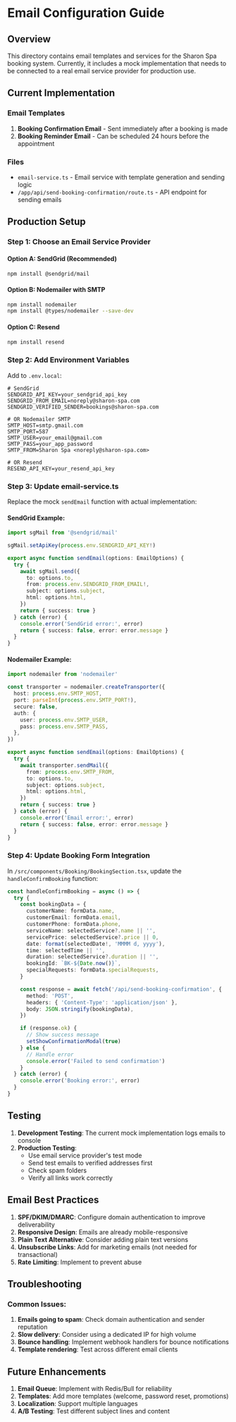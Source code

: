 # Email Configuration Guide

## Overview

This directory contains email templates and services for the Sharon Spa booking system. Currently, it includes a mock implementation that needs to be connected to a real email service provider for production use.

## Current Implementation

### Email Templates

1. **Booking Confirmation Email** - Sent immediately after a booking is made
2. **Booking Reminder Email** - Can be scheduled 24 hours before the appointment

### Files

- `email-service.ts` - Email service with template generation and sending logic
- `/app/api/send-booking-confirmation/route.ts` - API endpoint for sending emails

## Production Setup

### Step 1: Choose an Email Service Provider

#### Option A: SendGrid (Recommended)

```bash
npm install @sendgrid/mail
```

#### Option B: Nodemailer with SMTP

```bash
npm install nodemailer
npm install @types/nodemailer --save-dev
```

#### Option C: Resend

```bash
npm install resend
```

### Step 2: Add Environment Variables

Add to `.env.local`:

```env
# SendGrid
SENDGRID_API_KEY=your_sendgrid_api_key
SENDGRID_FROM_EMAIL=noreply@sharon-spa.com
SENDGRID_VERIFIED_SENDER=bookings@sharon-spa.com

# OR Nodemailer SMTP
SMTP_HOST=smtp.gmail.com
SMTP_PORT=587
SMTP_USER=your_email@gmail.com
SMTP_PASS=your_app_password
SMTP_FROM=Sharon Spa <noreply@sharon-spa.com>

# OR Resend
RESEND_API_KEY=your_resend_api_key
```

### Step 3: Update email-service.ts

Replace the mock `sendEmail` function with actual implementation:

#### SendGrid Example:

```typescript
import sgMail from '@sendgrid/mail'

sgMail.setApiKey(process.env.SENDGRID_API_KEY!)

export async function sendEmail(options: EmailOptions) {
  try {
    await sgMail.send({
      to: options.to,
      from: process.env.SENDGRID_FROM_EMAIL!,
      subject: options.subject,
      html: options.html,
    })
    return { success: true }
  } catch (error) {
    console.error('SendGrid error:', error)
    return { success: false, error: error.message }
  }
}
```

#### Nodemailer Example:

```typescript
import nodemailer from 'nodemailer'

const transporter = nodemailer.createTransporter({
  host: process.env.SMTP_HOST,
  port: parseInt(process.env.SMTP_PORT!),
  secure: false,
  auth: {
    user: process.env.SMTP_USER,
    pass: process.env.SMTP_PASS,
  },
})

export async function sendEmail(options: EmailOptions) {
  try {
    await transporter.sendMail({
      from: process.env.SMTP_FROM,
      to: options.to,
      subject: options.subject,
      html: options.html,
    })
    return { success: true }
  } catch (error) {
    console.error('Email error:', error)
    return { success: false, error: error.message }
  }
}
```

### Step 4: Update Booking Form Integration

In `/src/components/Booking/BookingSection.tsx`, update the `handleConfirmBooking` function:

```typescript
const handleConfirmBooking = async () => {
  try {
    const bookingData = {
      customerName: formData.name,
      customerEmail: formData.email,
      customerPhone: formData.phone,
      serviceName: selectedService?.name || '',
      servicePrice: selectedService?.price || 0,
      date: format(selectedDate!, 'MMMM d, yyyy'),
      time: selectedTime || '',
      duration: selectedService?.duration || '',
      bookingId: `BK-${Date.now()}`,
      specialRequests: formData.specialRequests,
    }

    const response = await fetch('/api/send-booking-confirmation', {
      method: 'POST',
      headers: { 'Content-Type': 'application/json' },
      body: JSON.stringify(bookingData),
    })

    if (response.ok) {
      // Show success message
      setShowConfirmationModal(true)
    } else {
      // Handle error
      console.error('Failed to send confirmation')
    }
  } catch (error) {
    console.error('Booking error:', error)
  }
}
```

## Testing

1. **Development Testing**: The current mock implementation logs emails to console
2. **Production Testing**:
   - Use email service provider's test mode
   - Send test emails to verified addresses first
   - Check spam folders
   - Verify all links work correctly

## Email Best Practices

1. **SPF/DKIM/DMARC**: Configure domain authentication to improve deliverability
2. **Responsive Design**: Emails are already mobile-responsive
3. **Plain Text Alternative**: Consider adding plain text versions
4. **Unsubscribe Links**: Add for marketing emails (not needed for transactional)
5. **Rate Limiting**: Implement to prevent abuse

## Troubleshooting

### Common Issues:

1. **Emails going to spam**: Check domain authentication and sender reputation
2. **Slow delivery**: Consider using a dedicated IP for high volume
3. **Bounce handling**: Implement webhook handlers for bounce notifications
4. **Template rendering**: Test across different email clients

## Future Enhancements

1. **Email Queue**: Implement with Redis/Bull for reliability
2. **Templates**: Add more templates (welcome, password reset, promotions)
3. **Localization**: Support multiple languages
4. **A/B Testing**: Test different subject lines and content
